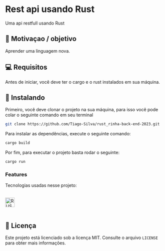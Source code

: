 # Rest api usando Rust
Uma api restfull usando Rust

## 🚀 Motivaçao / objetivo

Aprender uma linguagem nova.

## 💻 Requisitos

Antes de iniciar, você deve ter o cargo e o rust instalados em sua máquina.

## 🚀 Instalando

Primeiro, você deve clonar o projeto na sua máquina, para isso você
pode colar o seguinte comando em seu terminal

```bash
git clone https://github.com/Tiago-Silva/rust_rinha-back-end-2023.git
```
Para instalar as dependências, execute o seguinte comando:

```bash
cargo build
```

Por fim, para executar o projeto basta rodar o seguinte:

```bash
cargo run
```

### Features

Tecnologias usadas nesse projeto:

<!-- Ícones de tecnologias. Você pode encontrar esses ícones em sites como https://simpleicons.org/ -->
<div style="display: inline_block"><br/>
  <img align="center" src="https://camo.githubusercontent.com/68526199e74eb29ddf62257e7f8a8a35ac6de7cad25e855d401c0e11f0b0733d/68747470733a2f2f696d672e736869656c64732e696f2f62616467652f527573742d312e33322b2d6f72616e67652e737667" alt="RUST" height="30"/>
  <!-- Adicione mais ícones de tecnologias que você utiliza -->
</div><br/>

## 📝 Licença

Este projeto está licenciado sob a licença MIT. Consulte o arquivo `LICENSE` para obter mais informações.
